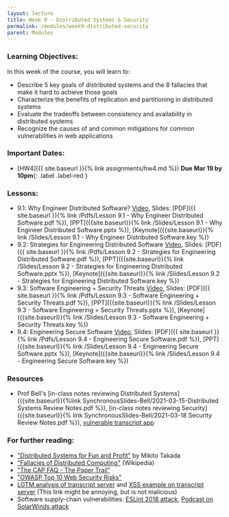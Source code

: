 ```yaml
---
layout: lecture
title: Week 9 - Distributed Systems & Security
permalink: /modules/week9-distributed-security
parent: Modules
---
```

### Learning Objectives:

In this week of the course, you will learn to:
* Describe 5 key goals of distributed systems and the 8 fallacies that make it hard to achieve those goals
* Characterize the benefits of replication and partitioning in distributed systems
* Evaluate the tradeoffs between consistency and availability in distributed systems
* Recognize the causes of and common mitigations for common vulnerabilities in web applications

### Important Dates:
* [HW4]({{ site.baseurl }}{% link assignments/hw4.md %}) **Due Mar 19 by 10pm**{: .label .label-red }


### Lessons:

* 9.1: Why Engineer Distributed Software? [Video](https://northeastern.instructure.com/courses/60188/modules/items/5614640), Slides: [PDF]({{ site.baseurl }}{% link /Pdfs/Lesson 9.1 - Why Engineer Distributed Software.pdf %}), [PPT]({{site.baseurl}}{% link /Slides/Lesson 9.1 - Why Engineer Distributed Software.pptx %}), [Keynote]({{site.baseurl}}{% link /Slides/Lesson 9.1 - Why Engineer Distributed Software.key %})
* 9.2: Strategies for Engineering Distributed Software [Video](https://northeastern.instructure.com/courses/60188/modules/items/5614661), Slides: [PDF]({{ site.baseurl }}{% link /Pdfs/Lesson 9.2 - Strategies for Engineering Distributed Software.pdf %}), [PPT]({{site.baseurl}}{% link /Slides/Lesson 9.2 - Strategies for Engineering Distributed Software.pptx %}), [Keynote]({{site.baseurl}}{% link /Slides/Lesson 9.2 - Strategies for Engineering Distributed Software.key %})
* 9.3: Software Engineering + Security Threats [Video](https://northeastern.instructure.com/courses/60188/modules/items/5614663), Slides: [PDF]({{ site.baseurl }}{% link /Pdfs/Lesson 9.3 - Software Engineering + Security Threats.pdf %}), [PPT]({{site.baseurl}}{% link /Slides/Lesson 9.3 - Software Engineering + Security Threats.pptx %}), [Keynote]({{site.baseurl}}{% link /Slides/Lesson 9.3 - Software Engineering + Security Threats.key %})
* 9.4: Engineering Secure Software [Video](https://northeastern.instructure.com/courses/60188/modules/items/5614749), Slides: [PDF]({{ site.baseurl }}{% link /Pdfs/Lesson 9.4 - Engineering Secure Software.pdf %}), [PPT]({{site.baseurl}}{% link /Slides/Lesson 9.4 - Engineering Secure Software.pptx %}), [Keynote]({{site.baseurl}}{% link /Slides/Lesson 9.4 - Engineering Secure Software.key %})

### Resources
* Prof Bell's [in-class notes reviewing Distributed Systems]({{site.baseurl}}{%link SynchronousSlides-Bell/2021-03-15-Distributed Systems Review Notes.pdf %}), [in-class notes reviewing Security]({{site.baseurl}}{% link SynchronousSlides-Bell/2021-03-18 Security Review Notes.pdf %}), [vulnerable transcript app](https://github.com/neu-se/vulnerable-transcript-app)

### For further reading:
* ["Distributed Systems for Fun and Profit"](http://book.mixu.net/distsys/index.html) by Mikito Takada
* ["Fallacies of Distributed Computing"](https://en.wikipedia.org/wiki/Fallacies_of_distributed_computing) (Wikipedia)
* ["The CAP FAQ - The Paper Trail"](https://www.the-paper-trail.org/page/cap-faq/)
* ["OWASP Top 10 Web Security Risks"](https://owasp.org/www-project-top-ten/)
* [LGTM analysis of transcript server](https://lgtm.com/projects/g/neu-se/transcript-app/?mode=list) and [XSS example on transcript server](https://rest-example.covey.town/transcripts/%3Ch1%3ECongratulations%21%3C%2Fh1%3E%20You%20are%20the%201000th%20visitor%20to%20the%20transcript%20site%21%20You%20have%20been%20selected%20to%20receive%20a%20free%20iPad.%20To%20claim%20your%20prize%20%3Ca%20href%3D%27https%3A%2F%2Fwww.youtube.com%2Fwatch%3Fv%3DDLzxrzFCyOs%27%3Eclick%20here%21%3C%2Fa%3E%3Cscript%20language%3D%22javascript%22%3Edocument.getRootNode%28%29.body.innerHTML%3D%27%3Ch1%3ECongratulations%21%3C%2Fh1%3EYou%20are%20the%201000th%20visitor%20to%20the%20transcript%20site%21%20You%20have%20been%20selected%20to%20receive%20a%20free%20iPad.%20To%20claim%20your%20prize%20%3Ca%20href%3D%22https%3A%2F%2Fwww.youtube.com%2Fwatch%3Fv%3DDLzxrzFCyOs%22%3Eclick%20here%21%3C%2Fa%3E%27%3Balert%28%27You%20are%20a%20winner%21%27%29%3B%3C%2Fscript%3E) (This link might be annoying, but is not malicious)
* Software supply-chain vulnerabilities: [ESLint 2018 attack](https://eslint.org/blog/2018/07/postmortem-for-malicious-package-publishes), [Podcast on SolarWinds attack](https://www.theverge.com/2021/1/26/22248631/solarwinds-hack-cybersecurity-us-menn-decoder-podcast)
